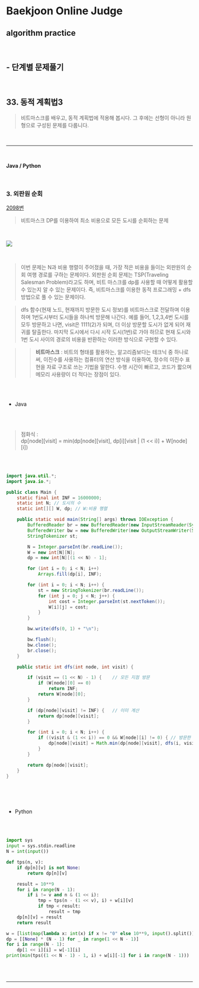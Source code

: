 # Baekjoon Online Judge

## algorithm practice
<br>

## - 단계별 문제풀기
<br>

## 33. 동적 계획법3

> 비트마스크를 배우고, 동적 계획법에 적용해 봅시다. 그 후에는 선형이 아니라 원형으로 구성된 문제를 다룹니다.

<br>

---

<br>

**Java / Python**

<br>

### 3. 외판원 순회
[2098번](https://www.acmicpc.net/problem/2098)
> 비트마스크 DP를 이용하여 최소 비용으로 모든 도시를 순회하는 문제

<br>

![](https://images.velog.io/images/jini_eun/post/7474e237-adcd-4b30-b5b2-3dad6803fb98/image.png)

<br>

> 이번 문제는 N과 비용 행렬이 주어졌을 때, 가장 적은 비용을 들이는 외판원의 순회 여행 경로를 구하는 문제이다. 외판원 순회 문제는 TSP(Traveling Salesman Problem)라고도 하며, 비트 마스크를 dp를 사용할 때 어떻게 활용할 수 있는지 알 수 있는 문제이다. 즉, 비트마스크를 이용한 동적 프로그래밍 + dfs 방법으로 풀 수 있는 문제이다. <br>

> dfs 함수(현재 노드, 현재까지 방문한 도시 정보)를 비트마스크로 전달하며 이용하며 1번도시부터 도시들을 하나씩 방문해 나간다. 예를 들어, 1,2,3,4번 도시를 모두 방문하고 나면, visit은 1111(2)가 되며, 더 이상 방문할 도시가 없게 되어 재귀를 탈출한다. 마지막 도시에서 다시 시작 도시(1번)로 가야 하므로 현재 도시와 1번 도시 사이의 경로의 비용을 반환하는 이러한 방식으로 구현할 수 있다.

> > <strong>비트마스크</strong> : 비트의 형태를 활용하는, 알고리즘보다는 테크닉 중 하나로써, 이진수를 사용하는 컴퓨터의 연산 방식을 이용하여, 정수의 이진수 표현을 자료 구조로 쓰는 기법을 말한다. 수행 시간이 빠르고, 코드가 짧으며 메모리 사용량이 더 적다는 장점이 있다.



<br><br>

- Java

<br><br>

> 점화식 : <br>
> dp[node][visit] = min(dp[node][visit], dp[i][visit | (1 << i)] + W[node][i])

<br><br>

```java
import java.util.*;
import java.io.*;

public class Main {
	static final int INF = 16000000;
	static int N; // 도시의 수
	static int[][] W, dp; // W:비용 행렬

	public static void main(String[] args) throws IOException {
		BufferedReader br = new BufferedReader(new InputStreamReader(System.in));
		BufferedWriter bw = new BufferedWriter(new OutputStreamWriter(System.out));
		StringTokenizer st;

		N = Integer.parseInt(br.readLine());
		W = new int[N][N];
		dp = new int[N][(1 << N) - 1];

		for (int i = 0; i < N; i++)
			Arrays.fill(dp[i], INF);

		for (int i = 0; i < N; i++) {
			st = new StringTokenizer(br.readLine());
			for (int j = 0; j < N; j++) {
				int cost = Integer.parseInt(st.nextToken());
				W[i][j] = cost;
			}
		}

		bw.write(dfs(0, 1) + "\n");

		bw.flush();
		bw.close();
		br.close();
	}

	public static int dfs(int node, int visit) {

		if (visit == (1 << N) - 1) {	// 모든 지점 방문
			if (W[node][0] == 0)
				return INF;
			return W[node][0];
		}

		if (dp[node][visit] != INF) {	// 이미 계산
			return dp[node][visit];
		}

		for (int i = 0; i < N; i++) {
			if ((visit & (1 << i)) == 0 && W[node][i] != 0) { // 방문한 적 없음
				dp[node][visit] = Math.min(dp[node][visit], dfs(i, visit | (1 << i)) + W[node][i]);
			}
		}

		return dp[node][visit];
	}
}
```

<br><br><br>

- Python

<br><br>

```python
import sys
input = sys.stdin.readline
N = int(input())

def tps(n, v):
    if dp[n][v] is not None:
        return dp[n][v]

    result = 10**9
    for i in range(N - 1):
        if i != v and n & (1 << i):
            tmp = tps(n - (1 << v), i) + w[i][v]
            if tmp < result:
                result = tmp
    dp[n][v] = result
    return result

w = [list(map(lambda x: int(x) if x != "0" else 10**9, input().split())) for _ in range(N)]
dp = [[None] * (N - 1) for _ in range(1 << N - 1)]
for i in range(N - 1):
    dp[1 << i][i] = w[-1][i]
print(min(tps((1 << N - 1) - 1, i) + w[i][-1] for i in range(N - 1)))
```

<br><br>

---

<br>
